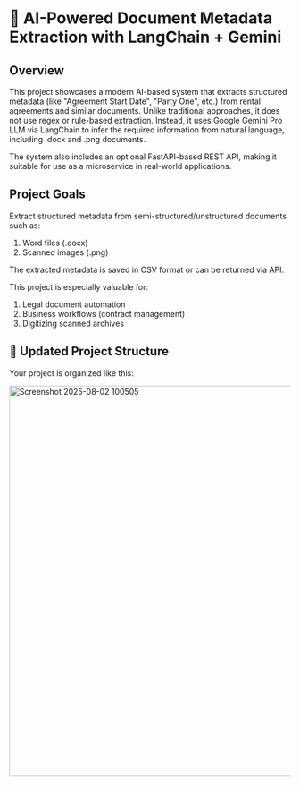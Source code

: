 # 🧠 AI-Powered Document Metadata Extraction with LangChain + Gemini

## Overview
This project showcases a modern AI-based system that extracts structured metadata (like "Agreement Start Date", "Party One", etc.) from rental agreements and similar documents. Unlike traditional approaches, it does not use regex or rule-based extraction. Instead, it uses Google Gemini Pro LLM via LangChain to infer the required information from natural language, including .docx and .png documents.

The system also includes an optional FastAPI-based REST API, making it suitable for use as a microservice in real-world applications.

## Project Goals
Extract structured metadata from semi-structured/unstructured documents such as:
1. Word files (.docx)
2. Scanned images (.png)

The extracted metadata is saved in CSV format or can be returned via API.

This project is especially valuable for:

1. Legal document automation
2. Business workflows (contract management)
3. Digitizing scanned archives

## 📁 Updated Project Structure
Your project is organized like this:


<img width="727" height="698" alt="Screenshot 2025-08-02 100505" src="https://github.com/user-attachments/assets/83f8bfad-c7c1-4ed5-b3df-12ce7e5d0de2" />

